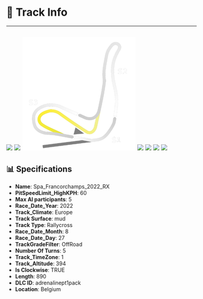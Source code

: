 # 🏁 Track Info

---
![](image_1.jpg)
![](image_2.jpg)
![](image_3.jpg)
![](image_4.jpg)
![](image_5.jpg)
![](image_6.jpg)
![](image_7.jpg)
---

## 📊 Specifications

- **Name**: Spa_Francorchamps_2022_RX
- **PitSpeedLimit_HighKPH**: 60
- **Max AI participants**: 5
- **Race_Date_Year**: 2022
- **Track_Climate**: Europe
- **Track Surface**: mud
- **Track Type**: Rallycross
- **Race_Date_Month**: 8
- **Race_Date_Day**: 27
- **TrackGradeFilter**: OffRoad
- **Number Of Turns**: 5
- **Track_TimeZone**: 1
- **Track_Altitude**: 394
- **Is Clockwise**: TRUE
- **Length**: 890
- **DLC ID**: adrenalinept1pack
- **Location**: Belgium

